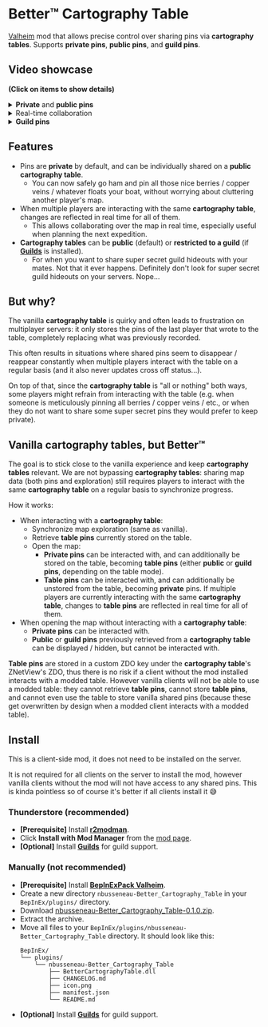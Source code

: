 # Better™️ Cartography Table

[Valheim](https://store.steampowered.com/app/892970/Valheim/) mod that allows precise control over sharing pins via **cartography tables**.
Supports **private pins**, **public pins**, and **guild pins**.

## Video showcase

**(Click on items to show details)**

<details>
<summary><b>Private</b> and <b>public pins</b></summary>

Astrid and Brynhild are playing together, however Astrid has a tad too many mushroom pins for Brynhild's liking.
Thanks to **Better™️ Cartography Table**, their friendship is safe, as Astrid can selectively decide which pins to share on the public cartography table.

https://github.com/nbusseneau/BetterCartographyTable/assets/4659919/e13e6267-88ad-4aee-bdfe-f78e807bc2f8

</details>

<details>
<summary>Real-time collaboration</summary>

Astrid and Brynhild are planning their next expedition.
Thanks to **Better™️ Cartography Table**, they can collaborate in real time on the cartography table.

https://github.com/nbusseneau/BetterCartographyTable/assets/4659919/e535a301-994f-4129-b9ec-3e51685bab2c

</details>

<details>
<summary><b>Guild pins</b></summary>

Thanks to **Better™️ Cartography Table**, guilds can privately share pins amongst members.
Brynhild is a member of The Ground Shakers guild, and Astrid does not have access to their cartography table.
Astrid creates The Mushroom Enjoyers guild so that she can share a Super Secret Hideout with other mushroom enjoyers, which Brynhild will never know about.

https://github.com/nbusseneau/BetterCartographyTable/assets/4659919/421e90b4-f00f-4047-b9ce-3839ac499035

</details>

## Features

- Pins are **private** by default, and can be individually shared on a **public cartography table**.
  - You can now safely go ham and pin all those nice berries / copper veins / whatever floats your boat, without worrying about cluttering another player's map.
- When multiple players are interacting with the same **cartography table**, changes are reflected in real time for all of them.
  - This allows collaborating over the map in real time, especially useful when planning the next expedition.
- **Cartography tables** can be **public** (default) or **restricted to a guild** (if [**Guilds**](https://valheim.thunderstore.io/package/Smoothbrain/Guilds/) is installed).
  - For when you want to share super secret guild hideouts with your mates. Not that it ever happens. Definitely don't look for super secret guild hideouts on your servers. Nope...

## But why?

The vanilla **cartography table** is quirky and often leads to frustration on multiplayer servers: it only stores the pins of the last player that wrote to the table, completely replacing what was previously recorded.

This often results in situations where shared pins seem to disappear / reappear constantly when multiple players interact with the table on a regular basis (and it also never updates cross off status...).

On top of that, since the **cartography table** is "all or nothing" both ways, some players might refrain from interacting with the table (e.g. when someone is meticulously pinning all berries / copper veins / etc., or when they do not want to share some super secret pins they would prefer to keep private).

## Vanilla cartography tables, but Better™️

The goal is to stick close to the vanilla experience and keep **cartography tables** relevant. We are not bypassing **cartography tables**: sharing map data (both pins and exploration) still requires players to interact with the same **cartography table** on a regular basis to synchronize progress.

How it works:

- When interacting with a **cartography table**:
  - Synchronize map exploration (same as vanilla).
  - Retrieve **table pins** currently stored on the table.
  - Open the map:
    - **Private pins** can be interacted with, and can additionally be stored on the table, becoming **table pins** (either **public** or **guild pins**, depending on the table mode).
    - **Table pins** can be interacted with, and can additionally be unstored from the table, becoming **private** pins. If multiple players are currently interacting with the same **cartography table**, changes to **table pins** are reflected in real time for all of them.
- When opening the map without interacting with a **cartography table**:
  - **Private pins** can be interacted with.
  - **Public** or **guild pins** previously retrieved from a **cartography table** can be displayed / hidden, but cannot be interacted with.

**Table pins** are stored in a custom ZDO key under the **cartography table**'s ZNetView's ZDO, thus there is no risk if a client without the mod installed interacts with a modded table. However vanilla clients will not be able to use a modded table: they cannot retrieve **table pins**, cannot store **table pins**, and cannot even use the table to store vanilla shared pins (because these get overwritten by design when a modded client interacts with a modded table).

## Install

This is a client-side mod, it does not need to be installed on the server.

It is not required for all clients on the server to install the mod, however vanilla clients without the mod will not have access to any shared pins. This is kinda pointless so of course it's better if all clients install it 😅

### Thunderstore (recommended)

- **[Prerequisite]** Install [**r2modman**](https://valheim.thunderstore.io/package/ebkr/r2modman/).
- Click **Install with Mod Manager** from the [mod page](https://valheim.thunderstore.io/package/nbusseneau/Better_Cartography_Table/).
- **[Optional]** Install [**Guilds**](https://valheim.thunderstore.io/package/Smoothbrain/Guilds/) for guild support.

### Manually (not recommended)

- **[Prerequisite]** Install [**BepInExPack Valheim**](https://valheim.thunderstore.io/package/denikson/BepInExPack_Valheim/).
- Create a new directory `nbusseneau-Better_Cartography_Table` in your `BepInEx/plugins/` directory.
- Download [nbusseneau-Better_Cartography_Table-0.1.0.zip](https://github.com/nbusseneau/BetterCartographyTable/releases/latest/download/nbusseneau-Better_Cartography_Table-0.1.0.zip).
- Extract the archive.
- Move all files to your `BepInEx/plugins/nbusseneau-Better_Cartography_Table` directory. It should look like this:
  ```
  BepInEx/
  └── plugins/
      └── nbusseneau-Better_Cartography_Table
          ├── BetterCartographyTable.dll
          ├── CHANGELOG.md
          ├── icon.png
          ├── manifest.json
          └── README.md
  ```
- **[Optional]** Install [**Guilds**](https://valheim.thunderstore.io/package/Smoothbrain/Guilds/) for guild support.
